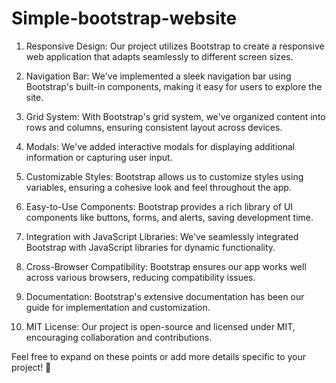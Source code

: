 # Simple-bootstrap-website


1. Responsive Design: Our project utilizes Bootstrap to create a responsive web application that adapts seamlessly to different screen sizes.

2. Navigation Bar: We've implemented a sleek navigation bar using Bootstrap's built-in components, making it easy for users to explore the site.

3. Grid System: With Bootstrap's grid system, we've organized content into rows and columns, ensuring consistent layout across devices.

4. Modals: We've added interactive modals for displaying additional information or capturing user input.

5. Customizable Styles: Bootstrap allows us to customize styles using variables, ensuring a cohesive look and feel throughout the app.

6. Easy-to-Use Components: Bootstrap provides a rich library of UI components like buttons, forms, and alerts, saving development time.

7. Integration with JavaScript Libraries: We've seamlessly integrated Bootstrap with JavaScript libraries for dynamic functionality.

8. Cross-Browser Compatibility: Bootstrap ensures our app works well across various browsers, reducing compatibility issues.

9. Documentation: Bootstrap's extensive documentation has been our guide for implementation and customization.

10. MIT License: Our project is open-source and licensed under MIT, encouraging collaboration and contributions.

Feel free to expand on these points or add more details specific to your project! 🚀
